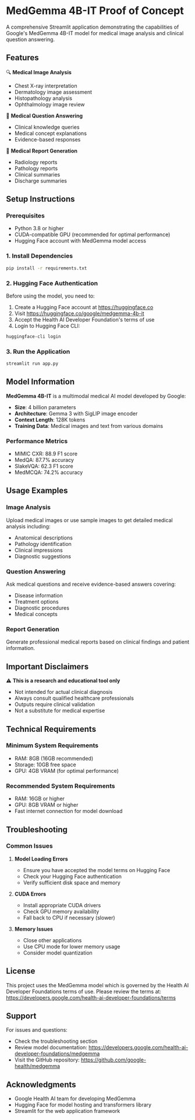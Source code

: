 # MedGemma 4B-IT Proof of Concept

A comprehensive Streamlit application demonstrating the capabilities of Google's MedGemma 4B-IT model for medical image analysis and clinical question answering.

## Features

🔍 **Medical Image Analysis**
- Chest X-ray interpretation
- Dermatology image assessment
- Histopathology analysis
- Ophthalmology image review

💬 **Medical Question Answering**
- Clinical knowledge queries
- Medical concept explanations
- Evidence-based responses

📝 **Medical Report Generation**
- Radiology reports
- Pathology reports
- Clinical summaries
- Discharge summaries

## Setup Instructions

### Prerequisites
- Python 3.8 or higher
- CUDA-compatible GPU (recommended for optimal performance)
- Hugging Face account with MedGemma model access

### 1. Install Dependencies
```bash
pip install -r requirements.txt
```

### 2. Hugging Face Authentication
Before using the model, you need to:
1. Create a Hugging Face account at https://huggingface.co
2. Visit https://huggingface.co/google/medgemma-4b-it
3. Accept the Health AI Developer Foundation's terms of use
4. Login to Hugging Face CLI:
```bash
huggingface-cli login
```

### 3. Run the Application
```bash
streamlit run app.py
```

## Model Information

**MedGemma 4B-IT** is a multimodal medical AI model developed by Google:
- **Size**: 4 billion parameters
- **Architecture**: Gemma 3 with SigLIP image encoder
- **Context Length**: 128K tokens
- **Training Data**: Medical images and text from various domains

### Performance Metrics
- MIMIC CXR: 88.9 F1 score
- MedQA: 87.7% accuracy
- SlakeVQA: 62.3 F1 score
- MedMCQA: 74.2% accuracy

## Usage Examples

### Image Analysis
Upload medical images or use sample images to get detailed medical analysis including:
- Anatomical descriptions
- Pathology identification
- Clinical impressions
- Diagnostic suggestions

### Question Answering
Ask medical questions and receive evidence-based answers covering:
- Disease information
- Treatment options
- Diagnostic procedures
- Medical concepts

### Report Generation
Generate professional medical reports based on clinical findings and patient information.

## Important Disclaimers

⚠️ **This is a research and educational tool only**
- Not intended for actual clinical diagnosis
- Always consult qualified healthcare professionals
- Outputs require clinical validation
- Not a substitute for medical expertise

## Technical Requirements

### Minimum System Requirements
- RAM: 8GB (16GB recommended)
- Storage: 10GB free space
- GPU: 4GB VRAM (for optimal performance)

### Recommended System Requirements
- RAM: 16GB or higher
- GPU: 8GB VRAM or higher
- Fast internet connection for model download

## Troubleshooting

### Common Issues

1. **Model Loading Errors**
   - Ensure you have accepted the model terms on Hugging Face
   - Check your Hugging Face authentication
   - Verify sufficient disk space and memory

2. **CUDA Errors**
   - Install appropriate CUDA drivers
   - Check GPU memory availability
   - Fall back to CPU if necessary (slower)

3. **Memory Issues**
   - Close other applications
   - Use CPU mode for lower memory usage
   - Consider model quantization

## License

This project uses the MedGemma model which is governed by the Health AI Developer Foundations terms of use. Please review the terms at: https://developers.google.com/health-ai-developer-foundations/terms

## Support

For issues and questions:
- Check the troubleshooting section
- Review model documentation: https://developers.google.com/health-ai-developer-foundations/medgemma
- Visit the GitHub repository: https://github.com/google-health/medgemma

## Acknowledgments

- Google Health AI team for developing MedGemma
- Hugging Face for model hosting and transformers library
- Streamlit for the web application framework
